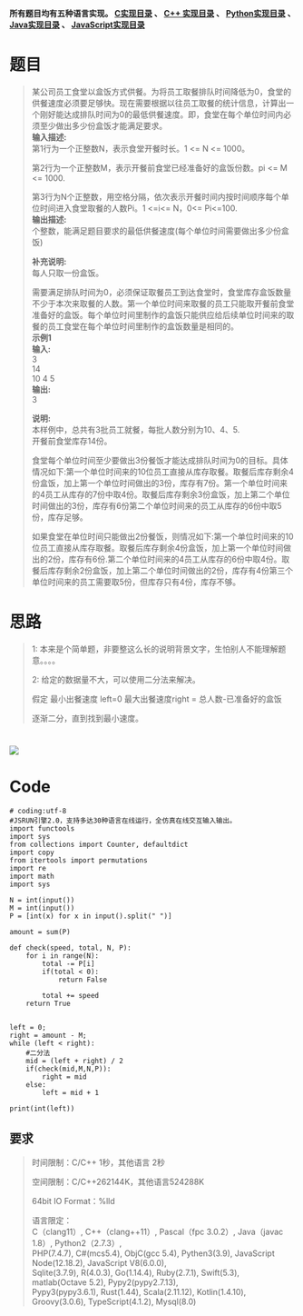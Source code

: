 **所有题目均有五种语言实现。
**[C实现目录](https://renjie.blog.csdn.net/article/details/129190260 "C实现目录")** 、
**[C++ 实现目录](https://blog.csdn.net/misayaaaaa/category_12036814.html "C++
实现目录")** 、
**[Python实现目录](https://blog.csdn.net/misayaaaaa/category_12111005.html
"Python实现目录")** 、
**[Java实现目录](https://blog.csdn.net/misayaaaaa/category_12111006.html
"Java实现目录")** 、
**[JavaScript实现目录](https://blog.csdn.net/misayaaaaa/category_12199270.html
"JavaScript实现目录")****

# 题目

>
> 某公司员工食堂以盒饭方式供餐。为将员工取餐排队时间降低为0，食堂的供餐速度必须要足够快。现在需要根据以往员工取餐的统计信息，计算出一个刚好能达成排队时间为0的最低供餐速度。即，食堂在每个单位时间内必须至少做出多少份盒饭才能满足要求。  
>  **输入描述:**  
>  第1行为一个正整数N，表示食堂开餐时长。1 <= N <= 1000。
>
> 第2行为一个正整数M，表示开餐前食堂已经准备好的盒饭份数。pi <= M <= 1000.
>
> 第3行为N个正整数，用空格分隔，依次表示开餐时间内按时间顺序每个单位时间进入食堂取餐的人数Pi。1 <=i<= N，0<= Pi<=100.  
>  **输出描述:**  
>  个整数，能满足题目要求的最低供餐速度(每个单位时间需要做出多少份盒饭)
>
> **补充说明:**  
>  每人只取一份盒饭。  
>
> 需要满足排队时间为0，必须保证取餐员工到达食堂时，食堂库存盒饭数量不少于本次来取餐的人数。第一个单位时间来取餐的员工只能取开餐前食堂准备好的盒饭。每个单位时间里制作的盒饭只能供应给后续单位时间来的取餐的员工食堂在每个单位时间里制作的盒饭数量是相同的。  
>  **示例1  
>  输入:**  
>  3  
>  14  
>  10 4 5  
>  **输出:**  
>  3
>
> **说明:**  
>  本样例中，总共有3批员工就餐，每批人数分别为10、4、5.  
>  开餐前食堂库存14份。  
>
> 食堂每个单位时间至少要做出3份餐饭才能达成排队时间为0的目标。具体情况如下:第一个单位时间来的10位员工直接从库存取餐。取餐后库存剩余4份盒饭，加上第一个单位时间做出的3份，库存有7份。第一个单位时间来的4员工从库存的7份中取4份。取餐后库存剩余3份盒饭，加上第二个单位时间做出的3份，库存有6份第二个单位时间来的员工从库存的6份中取5份，库存足够。  
>
> 如果食堂在单位时间只能做出2份餐饭，则情况如下:第一个单位时间来的10位员工直接从库存取餐。取餐后库存剩余4份盒饭，加上第一个单位时间做出的2份，库存有6份.第二个单位时间来的4员工从库存的6份中取4份。取餐后库存剩余2份盒饭，加上第二个单位时间做出的2份，库存有4份第三个单位时间来的员工需要取5份，但库存只有4份，库存不够。

# 思路

> 1: 本来是个简单题，非要整这么长的说明背景文字，生怕别人不能理解题意。。。。
>
> 2: 给定的数据量不大，可以使用二分法来解决。
>
> 假定 最小出餐速度 left=0 最大出餐速度right = 总人数-已准备好的盒饭
>
> 逐渐二分，直到找到最小速度。

# ![](https://img-blog.csdnimg.cn/c1455aae338d4a66a40d5913d685c966.jpeg)

# Code

    
    
    # coding:utf-8
    #JSRUN引擎2.0，支持多达30种语言在线运行，全仿真在线交互输入输出。 
    import functools
    import sys
    from collections import Counter, defaultdict
    import copy
    from itertools import permutations
    import re
    import math
    import sys
    
    N = int(input())
    M = int(input())
    P = [int(x) for x in input().split(" ")]
    
    amount = sum(P)
    
    def check(speed, total, N, P):
        for i in range(N):
            total -= P[i]
            if(total < 0):
                return False
            
            total += speed
        return True
    
    
    left = 0;
    right = amount - M;
    while (left < right):
        #二分法
        mid = (left + right) / 2
        if(check(mid,M,N,P)):
            right = mid
        else:
            left = mid + 1
    
    print(int(left))
    

## 要求

> 时间限制：C/C++ 1秒，其他语言 2秒
>
> 空间限制：C/C++262144K，其他语言524288K
>
> 64bit IO Format：%lld
>
> 语言限定：  
>  C（clang11）, C++（clang++11）, Pascal（fpc 3.0.2）, Java（javac 1.8）,
> Python2（2.7.3）,  
>  PHP(7.4.7), C#(mcs5.4), ObjC(gcc 5.4), Pythen3(3.9), JavaScript
> Node(12.18.2), JavaScript V8(6.0.0),  
>  Sqlite(3.7.9), R(4.0.3), Go(1.14.4), Ruby(2.7.1), Swift(5.3), matlab(Octave
> 5.2), Pypy2(pypy2.7.13),  
>  Pypy3(pypy3.6.1), Rust(1.44), Scala(2.11.12), Kotlin(1.4.10),
> Groovy(3.0.6), TypeScript(4.1.2), Mysql(8.0)

